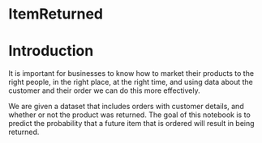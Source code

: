 # ItemReturned
# Introduction
It is important for businesses to know how to market their products to the right people, in the right place, at the right time, and using data about the customer and their order we can do this more effectively.

We are given a dataset that includes orders with customer details, and whether or not the product was returned. The goal of this notebook is to predict the probability that a future item that is ordered will result in being returned.
